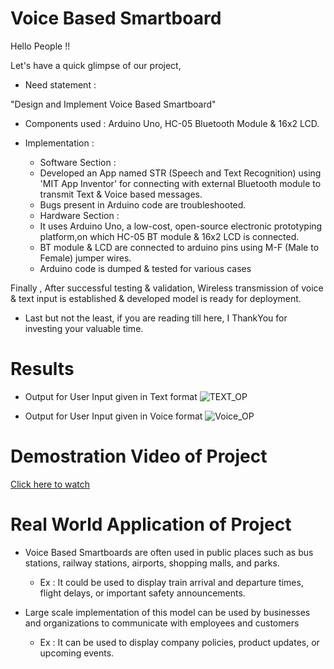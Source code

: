 # Voice Based Smartboard

Hello People !!

Let's have a quick glimpse of our project,

- Need statement :

"Design and Implement Voice Based Smartboard"


- Components used : Arduino Uno, HC-05 Bluetooth Module & 16x2 LCD. 
- Implementation :

  * Software Section :
  - Developed an App named STR (Speech and Text Recognition) using 'MIT App Inventor' for connecting with external Bluetooth module to transmit Text & Voice based messages.
  - Bugs present in Arduino code are troubleshooted.   


  * Hardware Section :

  - It uses Arduino Uno, a low-cost, open-source electronic prototyping platform,on which HC-05 BT module & 16x2 LCD is connected.
  - BT module & LCD are connected to arduino pins using M-F (Male to Female) jumper wires.
  - Arduino code is dumped & tested for various cases

Finally , After successful testing & validation, Wireless transmission of voice & text input is established & developed model is ready for deployment.

- Last but not the least, if you are reading till here, I ThankYou for investing your valuable time.
# Results

  - Output for User Input given in Text format
     ![TEXT_OP](https://github.com/Maheshkumar-W/Voice-Based-Smartboard/assets/101307468/c0fb4d0f-c7fd-4c3d-8ab4-83a37517fc6c)
 
  - Output for User Input given in Voice format
    ![Voice_OP](https://github.com/Maheshkumar-W/Voice-Based-Smartboard/assets/101307468/2df09763-6a93-4a9b-974d-a9b3f79554ea)
    
# Demostration Video of Project
[Click here to watch](https://drive.google.com/file/d/1VYiiS5epxws2IFHVa0KZGUSTlNWpckLp/view?usp=sharing) 

# Real World Application of Project

- Voice Based Smartboards are often used in public places such as bus stations, railway stations, airports, shopping malls, and parks.
  - Ex : It could be used to display train arrival and departure times, flight delays, or important safety announcements.

- Large scale implementation of this model can be used by businesses and organizations to communicate with employees and customers
  - Ex :  It can be used to display company policies, product updates, or upcoming events.
  
